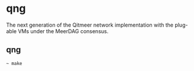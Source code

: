 # qng
The next generation of the Qitmeer network implementation with the plug-able VMs under the MeerDAG consensus.

## qng
```bash
~ make
```

